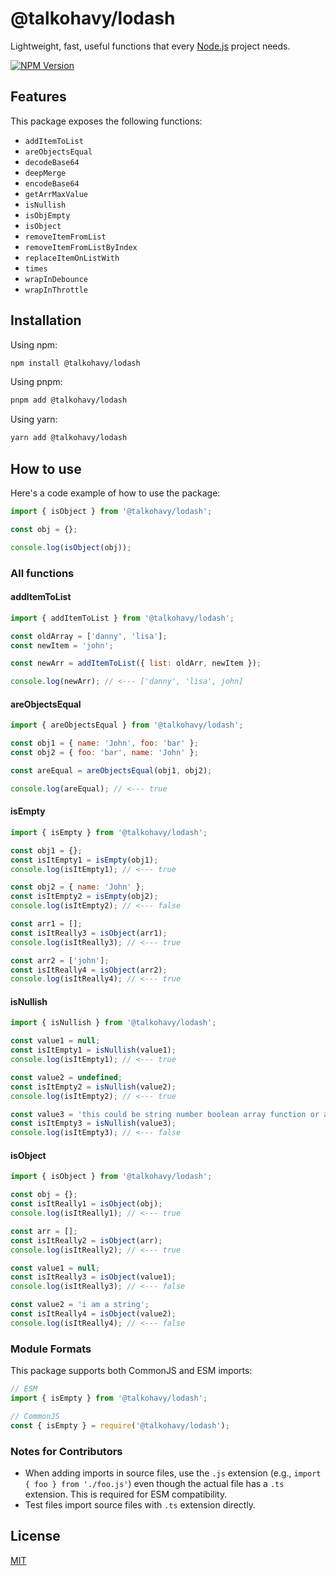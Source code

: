 # @talkohavy/lodash

Lightweight, fast, useful functions that every [Node.js](http://nodejs.org) project needs.

[![NPM Version][npm-version-image]][npm-url]

## Features

This package exposes the following functions:

- `addItemToList`
- `areObjectsEqual`
- `decodeBase64`
- `deepMerge`
- `encodeBase64`
- `getArrMaxValue`
- `isNullish`
- `isObjEmpty`
- `isObject`
- `removeItemFromList`
- `removeItemFromListByIndex`
- `replaceItemOnListWith`
- `times`
- `wrapInDebounce`
- `wrapInThrottle`

## Installation

Using npm:

```bash
npm install @talkohavy/lodash
```

Using pnpm:

```bash
pnpm add @talkohavy/lodash
```

Using yarn:

```bash
yarn add @talkohavy/lodash
```

## How to use

Here's a code example of how to use the package:

```js
import { isObject } from '@talkohavy/lodash';

const obj = {};

console.log(isObject(obj));
```

### All functions

#### addItemToList

```js
import { addItemToList } from '@talkohavy/lodash';

const oldArray = ['danny', 'lisa'];
const newItem = 'john';

const newArr = addItemToList({ list: oldArr, newItem });

console.log(newArr); // <--- ['danny', 'lisa', john]
```

#### areObjectsEqual

```js
import { areObjectsEqual } from '@talkohavy/lodash';

const obj1 = { name: 'John', foo: 'bar' };
const obj2 = { foo: 'bar', name: 'John' };

const areEqual = areObjectsEqual(obj1, obj2);

console.log(areEqual); // <--- true
```

#### isEmpty

```js
import { isEmpty } from '@talkohavy/lodash';

const obj1 = {};
const isItEmpty1 = isEmpty(obj1);
console.log(isItEmpty1); // <--- true

const obj2 = { name: 'John' };
const isItEmpty2 = isEmpty(obj2);
console.log(isItEmpty2); // <--- false

const arr1 = [];
const isItReally3 = isObject(arr1);
console.log(isItReally3); // <--- true

const arr2 = ['john'];
const isItReally4 = isObject(arr2);
console.log(isItReally4); // <--- true
```

#### isNullish

```js
import { isNullish } from '@talkohavy/lodash';

const value1 = null;
const isItEmpty1 = isNullish(value1);
console.log(isItEmpty1); // <--- true

const value2 = undefined;
const isItEmpty2 = isNullish(value2);
console.log(isItEmpty2); // <--- true

const value3 = 'this could be string number boolean array function or an object';
const isItEmpty3 = isNullish(value3);
console.log(isItEmpty3); // <--- false
```

#### isObject

```js
import { isObject } from '@talkohavy/lodash';

const obj = {};
const isItReally1 = isObject(obj);
console.log(isItReally1); // <--- true

const arr = [];
const isItReally2 = isObject(arr);
console.log(isItReally2); // <--- true

const value1 = null;
const isItReally3 = isObject(value1);
console.log(isItReally3); // <--- false

const value2 = 'i am a string';
const isItReally4 = isObject(value2);
console.log(isItReally4); // <--- false
```

### Module Formats

This package supports both CommonJS and ESM imports:

```js
// ESM
import { isEmpty } from '@talkohavy/lodash';

// CommonJS
const { isEmpty } = require('@talkohavy/lodash');
```

### Notes for Contributors

- When adding imports in source files, use the `.js` extension (e.g., `import { foo } from './foo.js'`) even though the actual file has a `.ts` extension. This is required for ESM compatibility.
- Test files import source files with `.ts` extension directly.

## License

[MIT](LICENSE)

[npm-url]: https://npmjs.com/package/@talkohavy/lodash
[npm-version-image]: https://badge.fury.io/js/@talkohavy%2Flodash.svg
